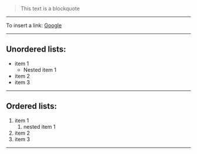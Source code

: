 <!-- For blockquote: -->
> This text is a blockquote

<!-- To insert a link -->

___
To insert a link: [Google](https://www.google.com)
___
Unordered lists: 
---
* item 1
   * Nested item 1
* item 2
* item 3
___
Ordered lists:
---
1. item 1
    1. nested item 1
1. item 2
1. item 3
___


